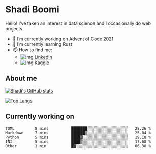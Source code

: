 # Shadi Boomi

Hello! I've taken an interest in data science and I occasionally do web projects.

- 🔭 I’m currently working on Advent of Code 2021
- 🌱 I’m currently learning Rust
- 📫 How to find me: 
  - ![img](https://www.linkedin.com/favicon.ico) [LinkedIn](https://www.linkedin.com/in/shadiboomi/)
  - ![img](https://www.kaggle.com/static/images/favicon.ico) [Kaggle](https://www.kaggle.com/sboomi)

##  About me

[![Shadi's GitHub stats](https://github-readme-stats.vercel.app/api?username=sboomi&show_icons=true&theme=radical)](https://github.com/anuraghazra/github-readme-stats)

[![Top Langs](https://github-readme-stats.vercel.app/api/top-langs/?username=sboomi&layout=compact&theme=default)](https://github.com/anuraghazra/github-readme-stats)

## Currently working on

<!--START_SECTION:waka-->

```text
TOML         8 mins          ███████░░░░░░░░░░░░░░░░░░   28.26 %
Markdown     7 mins          ██████▒░░░░░░░░░░░░░░░░░░   25.04 %
Python       5 mins          ████▓░░░░░░░░░░░░░░░░░░░░   19.18 %
INI          5 mins          ████▒░░░░░░░░░░░░░░░░░░░░   17.68 %
Other        1 min           █▓░░░░░░░░░░░░░░░░░░░░░░░   06.30 %
```

<!--END_SECTION:waka-->
